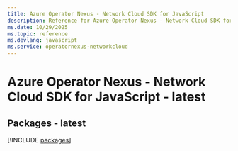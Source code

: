 ```yaml
---
title: Azure Operator Nexus - Network Cloud SDK for JavaScript
description: Reference for Azure Operator Nexus - Network Cloud SDK for JavaScript
ms.date: 10/29/2025
ms.topic: reference
ms.devlang: javascript
ms.service: operatornexus-networkcloud
---
```

# Azure Operator Nexus - Network Cloud SDK for JavaScript - latest
## Packages - latest
[!INCLUDE [packages](operator-nexus---network-cloud-index.md)]